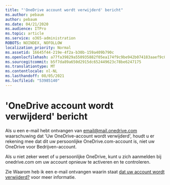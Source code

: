 ```yaml
---
title: "'OneDrive account wordt verwijderd' bericht"
ms.author: pebaum
author: pebaum
ms.date: 04/21/2020
ms.audience: ITPro
ms.topic: article
ms.service: o365-administration
ROBOTS: NOINDEX, NOFOLLOW
localization_priority: Normal
ms.assetid: 16645f44-219e-4f2a-b30b-159a409b790c
ms.openlocfilehash: a77fa39829a550935882f05ea174f9c9be942b074183aaef9c0e464c94cfb4ba
ms.sourcegitcommit: b5f7da89a650d2915dc652449623c78be6247175
ms.translationtype: MT
ms.contentlocale: nl-NL
ms.lasthandoff: 08/05/2021
ms.locfileid: "53985140"
---
```

# <a name="onedrive-account-will-be-deleted-message"></a>'OneDrive account wordt verwijderd' bericht

Als u een e-mail hebt ontvangen van email@mail.onedrive.com waarschuwing dat 'Uw OneDrive-account wordt verwijderd', houdt u er rekening mee dat dit uw persoonlijke OneDrive.com-account is, niet uw OneDrive voor Bedrijven-account. 
  
Als u niet zeker weet of u persoonlijke OneDrive, kunt u zich aanmelden bij onedrive.com om uw account opnieuw te activeren en te controleren.
  
Zie Waarom heb ik een e-mail ontvangen waarin staat [dat uw account wordt verwijderd?](https://go.microsoft.com/fwlink/?linkid=2036151&amp;clcid=0x409) voor meer informatie.
  

